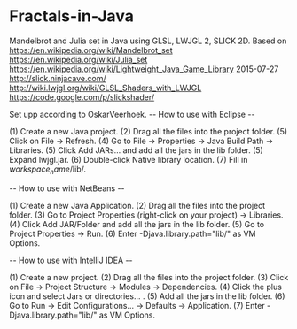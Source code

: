 # Fractals-in-Java
Mandelbrot and Julia set in Java using GLSL,  LWJGL 2, SLICK 2D.
Based on 
https://en.wikipedia.org/wiki/Mandelbrot_set
https://en.wikipedia.org/wiki/Julia_set 
https://en.wikipedia.org/wiki/Lightweight_Java_Game_Library 2015-07-27 
http://slick.ninjacave.com/
http://wiki.lwjgl.org/wiki/GLSL_Shaders_with_LWJGL 
https://code.google.com/p/slickshader/


Set upp according to OskarVeerhoek.
-- How to use with Eclipse --

(1) Create a new Java project.
(2) Drag all the files into the project folder.
(5) Click on File -> Refresh.
(4) Go to File -> Properties -> Java Build Path -> Libraries.
(5) Click Add JARs... and add all the jars in the lib folder.
(5) Expand lwjgl.jar.
(6) Double-click Native library location.
(7) Fill in $workspace_name$/lib/.

-- How to use with NetBeans --

(1) Create a new Java Application.
(2) Drag all the files into the project folder.
(3) Go to Project Properties (right-click on your project) -> Libraries.
(4) Click Add JAR/Folder and add all the jars in the lib folder.
(5) Go to Project Properties -> Run.
(6) Enter -Djava.library.path="lib/" as VM Options.  

-- How to use with IntelliJ IDEA --

(1) Create a new project.
(2) Drag all the files into the project folder.
(3) Click on File -> Project Structure -> Modules -> Dependencies.
(4) Click the plus icon and select Jars or directories... .
(5) Add all the jars in the lib folder.
(6) Go to Run -> Edit Configurations... -> Defaults -> Application.
(7) Enter -Djava.library.path="lib/" as VM Options.  
